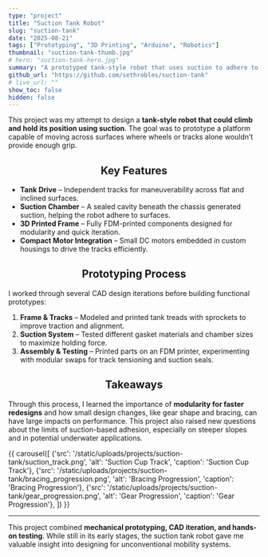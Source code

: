 ```yaml
---
type: "project"
title: "Suction Tank Robot"
slug: "suction-tank"
date: "2025-08-21"
tags: ["Prototyping", "3D Printing", "Arduino", "Robotics"]
thumbnail: "suction-tank-thumb.jpg"
# hero: "suction-tank-hero.jpg"
summary: "A prototyped tank-style robot that uses suction to adhere to surfaces, designed with 3D printed parts and modular components."
github_url: "https://github.com/sethrobles/suction-tank"
# live_url: ""
show_toc: false
hidden: false
---
```


This project was my attempt to design a **tank-style robot that could climb and hold its position using suction**. The goal was to prototype a platform capable of moving across surfaces where wheels or tracks alone wouldn’t provide enough grip.

<h2 style="text-align:center;">Key Features</h2>

- **Tank Drive** – Independent tracks for maneuverability across flat and inclined surfaces.
- **Suction Chamber** – A sealed cavity beneath the chassis generated suction, helping the robot adhere to surfaces.
- **3D Printed Frame** – Fully FDM-printed components designed for modularity and quick iteration.
- **Compact Motor Integration** – Small DC motors embedded in custom housings to drive the tracks efficiently.

<h2 style="text-align:center;">Prototyping Process</h2>

I worked through several CAD design iterations before building functional prototypes:

1. **Frame & Tracks** – Modeled and printed tank treads with sprockets to improve traction and alignment.
2. **Suction System** – Tested different gasket materials and chamber sizes to maximize holding force.
3. **Assembly & Testing** – Printed parts on an FDM printer, experimenting with modular swaps for track tensioning and suction seals.

<h2 style="text-align:center;">Takeaways</h2>

Through this process, I learned the importance of **modularity for faster redesigns** and how small design changes, like gear shape and bracing, can have large impacts on performance. This project also raised new questions about the limits of suction-based adhesion, especially on steeper slopes and in potential underwater applications.

{{ carousel([
  {'src': '/static/uploads/projects/suction-tank/suction_track.png', 'alt': 'Suction Cup Track', 'caption': 'Suction Cup Track'},
  {'src': '/static/uploads/projects/suction-tank/bracing_progression.png', 'alt': 'Bracing Progression', 'caption': 'Bracing Progression'},
  {'src': '/static/uploads/projects/suction-tank/gear_progression.png', 'alt': 'Gear Progression', 'caption': 'Gear Progression'},
]) }}

---

This project combined **mechanical prototyping, CAD iteration, and hands-on testing**. While still in its early stages, the suction tank robot gave me valuable insight into designing for unconventional mobility systems.

